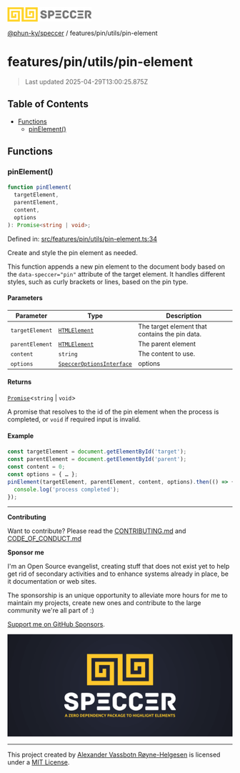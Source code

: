 <div>
  <img alt="SPECCER logo" src="https://raw.githubusercontent.com/phun-ky/speccer/main/public/logo-speccer-horizontal-colored-package.svg?raw=true" style="max-height:32px;" />
</div>

[@phun-ky/speccer](../../../README.md) / features/pin/utils/pin-element

# features/pin/utils/pin-element

> Last updated 2025-04-29T13:00:25.875Z

## Table of Contents

- [Functions](#functions)
  - [pinElement()](#pinelement)

## Functions

### pinElement()

```ts
function pinElement(
  targetElement,
  parentElement,
  content,
  options
): Promise<string | void>;
```

Defined in:
[src/features/pin/utils/pin-element.ts:34](https://github.com/phun-ky/speccer/blob/main/src/features/pin/utils/pin-element.ts#L34)

Create and style the pin element as needed.

This function appends a new pin element to the document body based on the
`data-speccer="pin"` attribute of the target element. It handles different
styles, such as curly brackets or lines, based on the pin type.

#### Parameters

| Parameter       | Type                                                                           | Description                                    |
| --------------- | ------------------------------------------------------------------------------ | ---------------------------------------------- |
| `targetElement` | [`HTMLElement`](https://developer.mozilla.org/docs/Web/API/HTMLElement)        | The target element that contains the pin data. |
| `parentElement` | [`HTMLElement`](https://developer.mozilla.org/docs/Web/API/HTMLElement)        | The parent element                             |
| `content`       | `string`                                                                       | The content to use.                            |
| `options`       | [`SpeccerOptionsInterface`](../../../types/speccer.md#specceroptionsinterface) | options                                        |

#### Returns

[`Promise`](https://developer.mozilla.org/docs/Web/JavaScript/Reference/Global_Objects/Promise)\<`string`
| `void`>

A promise that resolves to the id of the pin element when the process is
completed, or `void` if required input is invalid.

#### Example

```ts
const targetElement = document.getElementById('target');
const parentElement = document.getElementById('parent');
const content = 0;
const options = { … };
pinElement(targetElement, parentElement, content, options).then(() => {
  console.log('process completed');
});
```

---

**Contributing**

Want to contribute? Please read the
[CONTRIBUTING.md](https://github.com/phun-ky/speccer/blob/main/CONTRIBUTING.md)
and
[CODE_OF_CONDUCT.md](https://github.com/phun-ky/speccer/blob/main/CODE_OF_CONDUCT.md)

**Sponsor me**

I'm an Open Source evangelist, creating stuff that does not exist yet to help
get rid of secondary activities and to enhance systems already in place, be it
documentation or web sites.

The sponsorship is an unique opportunity to alleviate more hours for me to
maintain my projects, create new ones and contribute to the large community
we're all part of :)

[Support me on GitHub Sponsors](https://github.com/sponsors/phun-ky).

![Speccer banner, with logo and slogan: A zero dependency package to annotate or highlight elements](https://github.com/phun-ky/speccer/blob/main/public/speccer-banner.png?raw=true)

---

This project created by [Alexander Vassbotn Røyne-Helgesen](http://phun-ky.net)
is licensed under a [MIT License](https://choosealicense.com/licenses/mit/).

